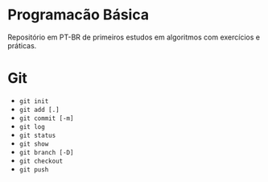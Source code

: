 # Programacão Básica
Repositório em PT-BR de primeiros estudos em algoritmos com exercícios e práticas.

# Git
- `git init`
- `git add [.]`
- `git commit [-m]`
- `git log`
- `git status`
- `git show`
- `git branch [-D]`
- `git checkout`
- `git push`
